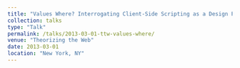 ```yaml
---
title: "Values Where? Interrogating Client-Side Scripting as a Design Process"
collection: talks
type: "Talk"
permalink: /talks/2013-03-01-ttw-values-where/ 
venue: "Theorizing the Web"
date: 2013-03-01
location: "New York, NY"
---
```

